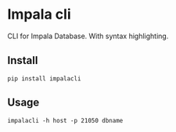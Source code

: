 # Impala cli
CLI for Impala Database. With syntax highlighting.

## Install

```
pip install impalacli
```

## Usage

```
impalacli -h host -p 21050 dbname
```
